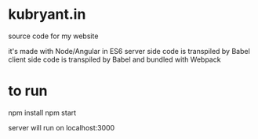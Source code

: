 # kubryant.in
source code for my website

it's made with Node/Angular in ES6
server side code is transpiled by Babel
client side code is transpiled by Babel and bundled with Webpack

# to run
npm install
npm start

server will run on localhost:3000
